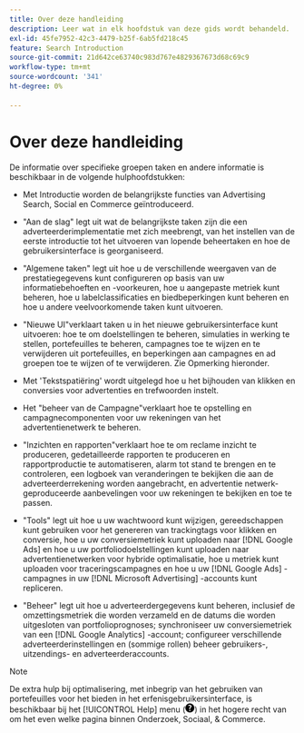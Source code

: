```yaml
---
title: Over deze handleiding
description: Leer wat in elk hoofdstuk van deze gids wordt behandeld.
exl-id: 45fe7952-42c3-4479-b25f-6ab5fd218c45
feature: Search Introduction
source-git-commit: 21d642ce63740c983d767e4829367673d68c69c9
workflow-type: tm+mt
source-wordcount: '341'
ht-degree: 0%

---
```


# Over deze handleiding

De informatie over specifieke groepen taken en andere informatie is beschikbaar in de volgende hulphoofdstukken:

* Met Introductie worden de belangrijkste functies van Advertising Search, Social en Commerce geïntroduceerd.

* &quot;Aan de slag&quot; legt uit wat de belangrijkste taken zijn die een adverteerderimplementatie met zich meebrengt, van het instellen van de eerste introductie tot het uitvoeren van lopende beheertaken en hoe de gebruikersinterface is georganiseerd.

* &quot;Algemene taken&quot; legt uit hoe u de verschillende weergaven van de prestatiegegevens kunt configureren op basis van uw informatiebehoeften en -voorkeuren, hoe u aangepaste metriek kunt beheren, hoe u labelclassificaties en biedbeperkingen kunt beheren en hoe u andere veelvoorkomende taken kunt uitvoeren.

* &quot;Nieuwe UI&quot;verklaart taken u in het nieuwe gebruikersinterface kunt uitvoeren: hoe te om doelstellingen te beheren, simulaties in werking te stellen, portefeuilles te beheren, campagnes toe te wijzen en te verwijderen uit portefeuilles, en beperkingen aan campagnes en ad groepen toe te wijzen of te verwijderen. Zie Opmerking hieronder.

* Met &#39;Tekstspatiëring&#39; wordt uitgelegd hoe u het bijhouden van klikken en conversies voor advertenties en trefwoorden instelt.

* Het &quot;beheer van de Campagne&quot;verklaart hoe te opstelling en campagnecomponenten voor uw rekeningen van het advertentienetwerk te beheren.

* &quot;Inzichten en rapporten&quot;verklaart hoe te om reclame inzicht te produceren, gedetailleerde rapporten te produceren en rapportproductie te automatiseren, alarm tot stand te brengen en te controleren, een logboek van veranderingen te bekijken die aan de adverteerderrekening worden aangebracht, en advertentie netwerk-geproduceerde aanbevelingen voor uw rekeningen te bekijken en toe te passen.

* &quot;Tools&quot; legt uit hoe u uw wachtwoord kunt wijzigen, gereedschappen kunt gebruiken voor het genereren van trackingtags voor klikken en conversie, hoe u uw conversiemetriek kunt uploaden naar [!DNL Google Ads] en hoe u uw portfoliodoelstellingen kunt uploaden naar advertentienetwerken voor hybride optimalisatie, hoe u metriek kunt uploaden voor traceringscampagnes en hoe u uw [!DNL Google Ads] -campagnes in uw [!DNL Microsoft Advertising] -accounts kunt repliceren.

* &quot;Beheer&quot; legt uit hoe u adverteerdergegevens kunt beheren, inclusief de omzettingsmetriek die worden verzameld en de datums die worden uitgesloten van portfolioprognoses; synchroniseer uw conversiemetriek van een [!DNL Google Analytics] -account; configureer verschillende adverteerderinstellingen en (sommige rollen) beheer gebruikers-, uitzendings- en adverteerderaccounts.

>[!NOTE]
>
>De extra hulp bij optimalisering, met inbegrip van het gebruiken van portefeuilles voor het bieden in het erfenisgebruikersinterface, is beschikbaar bij het [!UICONTROL Help] menu (![ het menu van de Hulp ](/help/search-social-commerce/assets/help-main-menu.png " menu van de Hulp ")) in het hogere recht van om het even welke pagina binnen Onderzoek, Sociaal, &amp; Commerce.
